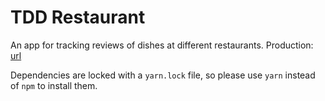 # TDD Restaurant

An app for tracking reviews of dishes at different restaurants.
Production: [url](https://tdd-restaurant.netlify.app)

Dependencies are locked with a `yarn.lock` file, so please use `yarn` instead
of `npm` to install them.

